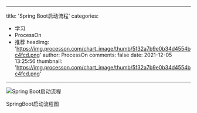 
---
title: 'Spring Boot启动流程'
categories: 
 - 学习
 - ProcessOn
 - 推荐
headimg: 'https://img.processon.com/chart_image/thumb/5f32a7b9e0b34d4554bc4fcd.png'
author: ProcessOn
comments: false
date: 2021-12-05 13:25:56
thumbnail: 'https://img.processon.com/chart_image/thumb/5f32a7b9e0b34d4554bc4fcd.png'
---

<div>   
<img class="thumb" alt="Spring Boot启动流程" src="https://img.processon.com/chart_image/thumb/5f32a7b9e0b34d4554bc4fcd.png" referrerpolicy="no-referrer">
<p>SpringBoot启动流程图</p>  
</div>
            